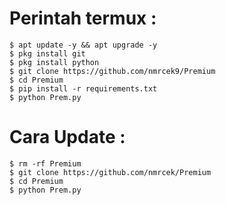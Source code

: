 # Perintah termux :
    $ apt update -y && apt upgrade -y
    $ pkg install git
    $ pkg install python
    $ git clone https://github.com/nmrcek9/Premium
    $ cd Premium
    $ pip install -r requirements.txt
    $ python Prem.py
# Cara Update :
    $ rm -rf Premium
    $ git clone https://github.com/nmrcek/Premium
    $ cd Premium
    $ python Prem.py
